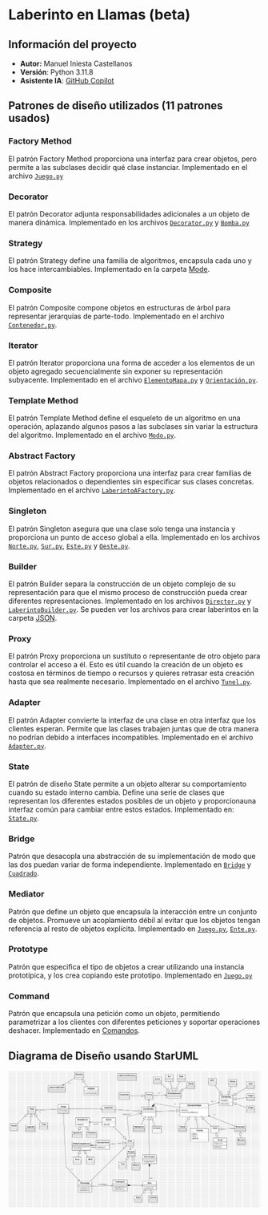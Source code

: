 # Laberinto en Llamas (beta)
## Información del proyecto
- **Autor:** Manuel Iniesta Castellanos
- **Versión**: Python 3.11.8
- **Asistente IA**: [GitHub Copilot](https://copilot.github.com/)

## Patrones de diseño utilizados (11 patrones usados)

### Factory Method
El patrón Factory Method proporciona una interfaz para crear objetos, pero permite a las subclases decidir qué clase instanciar. Implementado en el archivo [`Juego.py`](./Game/Juego.py)

### Decorator
El patrón Decorator adjunta responsabilidades adicionales a un objeto de manera dinámica. Implementado en los archivos [`Decorator.py`](./EM/Hoj/Decorator/DecoratorC.py) y [`Bomba.py`](./EM/Hoj/Decorator/Bomba.py)

### Strategy
El patrón Strategy define una familia de algoritmos, encapsula cada uno y los hace intercambiables. Implementado en la carpeta [Mode](./Mode/).

### Composite
El patrón Composite compone objetos en estructuras de árbol para representar jerarquías de parte-todo. Implementado en el archivo [`Contenedor.py`](./EM/Container/Contenedor.py).

### Iterator
El patrón Iterator proporciona una forma de acceder a los elementos de un objeto agregado secuencialmente sin exponer su representación subyacente. Implementado en el archivo [`ElementoMapa.py`](./EM/ElementoMapa.py) y [`Orientación.py`](./Orientation/Orientacion.py).

### Template Method
El patrón Template Method define el esqueleto de un algoritmo en una operación, aplazando algunos pasos a las subclases sin variar la estructura del algoritmo. Implementado en el archivo [`Modo.py`](./Mode/Modo.py).

### Abstract Factory
El patrón Abstract Factory proporciona una interfaz para crear familias de objetos relacionados o dependientes sin especificar sus clases concretas. Implementado en el archivo [`LaberintoAFactory.py`](./LaberintoAFactory.py).

### Singleton
El patrón Singleton asegura que una clase solo tenga una instancia y proporciona un punto de acceso global a ella. Implementado en los archivos [`Norte.py`](./Orientation/Norte.py), [`Sur.py`](./Orientation/Sur.py), [`Este.py`](./Orientation/Este.py) y [`Oeste.py`](./Orientation/Oeste.py).

### Builder
El patrón Builder separa la construcción de un objeto complejo de su representación para que el mismo proceso de construcción pueda crear diferentes representaciones. Implementado en los archivos [`Director.py`](./Builder/Director.py) y [`LaberintoBuilder.py`](./Builder/LaberintoBuilder.py). Se pueden ver los archivos para crear laberintos en la carpeta [JSON](./JSON/).

### Proxy
El patrón Proxy proporciona un sustituto o representante de otro objeto para controlar el acceso a él. Esto es útil cuando la creación de un objeto es costosa en términos de tiempo o recursos y quieres retrasar esta creación hasta que sea realmente necesario. Implementado en el archivo [`Tunel.py`](./EM/Hoj/Tunel.py).

### Adapter
El patrón Adapter convierte la interfaz de una clase en otra interfaz que los clientes esperan. Permite que las clases trabajen juntas que de otra manera no podrían debido a interfaces incompatibles. Implementado en el archivo [`Adapter.py`](Adapter\Adapter.py).

### State
El patrón de diseño State permite a un objeto alterar su comportamiento cuando su estado interno cambia. Define una serie de clases que representan los diferentes estados posibles de un objeto y proporcionauna interfaz común para cambiar entre estos estados. Implementado en: [`State.py`](State\Estado.py).

### Bridge
Patrón que desacopla una abstracción de su implementación de modo que las dos puedan variar de forma independiente. Implementado en [`Bridge`](Bridge\Forma.py) y [`Cuadrado`](Bridge\Cuadrado.py).
 
### Mediator
Patrón que define un objeto que encapsula la interacción entre un conjunto de objetos. Promueve un acoplamiento débil al evitar que los objetos tengan referencia al resto de objetos explícita. Implementado en [`Juego.py`](./Game/Juego.py), [`Ente.py`](./Entes/Ente.py).

### Prototype
Patrón que especifica el tipo de objetos a crear utilizando una instancia prototípica, y los crea copiando este prototipo.  Implementado en [`Juego.py`](./Game/Juego.py)

### Command
Patrón que encapsula una petición como un objeto, permitiendo parametrizar a los clientes con diferentes peticiones y soportar operaciones deshacer. Implementado en [Comandos](./Comandos).


## Diagrama de Diseño usando StarUML
<img src=https://github.com/ManuCastellanos/laberinto/blob/main/LaberintoFinished.png>